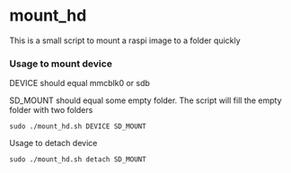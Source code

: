 # mount_hd

This is a small script to mount a raspi image to a folder quickly

### Usage to mount device
DEVICE should equal mmcblk0 or sdb 

SD_MOUNT should equal some empty folder. The script will fill the empty folder with two folders

```
sudo ./mount_hd.sh DEVICE SD_MOUNT
```
Usage to detach device
```
sudo ./mount_hd.sh detach SD_MOUNT
```
